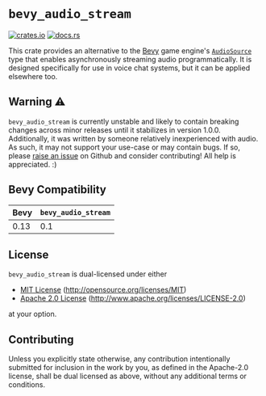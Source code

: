 # `bevy_audio_stream`

[![crates.io](https://img.shields.io/crates/v/bevy_audio_stream)](https://crates.io/crates/bevy_audio_stream) [![docs.rs](https://docs.rs/bevy_audio_stream/badge.svg)](https://docs.rs/bevy_audio_stream)

This crate provides an alternative to the [Bevy] game engine's [`AudioSource`] type that enables asynchronously streaming audio programmatically. It is designed specifically for use in voice chat systems, but it can be applied elsewhere too.

[Bevy]: https://bevyengine.org/
[`AudioSource`]: https://docs.rs/bevy/latest/bevy/audio/struct.AudioSource.html

## Warning ⚠️

`bevy_audio_stream` is currently unstable and likely to contain breaking changes across minor releases until it stabilizes in version 1.0.0. Additionally, it was written by someone relatively inexperienced with audio. As such, it may not support your use-case or may contain bugs. If so, please [raise an issue] on Github and consider contributing! All help is appreciated. :)

[raise an issue]: https://github.com/BD103/bevy_mic

## Bevy Compatibility

|Bevy|`bevy_audio_stream`|
|-|-|
|0.13|0.1|

## License

`bevy_audio_stream` is dual-licensed under either

- [MIT License] (<http://opensource.org/licenses/MIT>)
- [Apache 2.0 License] (<http://www.apache.org/licenses/LICENSE-2.0>)

at your option.

[MIT License]: https://github.com/BD103/bevy_mic/blob/main/LICENSE-MIT
[Apache 2.0 License]: https://github.com/BD103/bevy_mic/blob/main/LICENSE-APACHE

## Contributing

Unless you explicitly state otherwise, any contribution intentionally submitted
for inclusion in the work by you, as defined in the Apache-2.0 license, shall be
dual licensed as above, without any additional terms or conditions.
